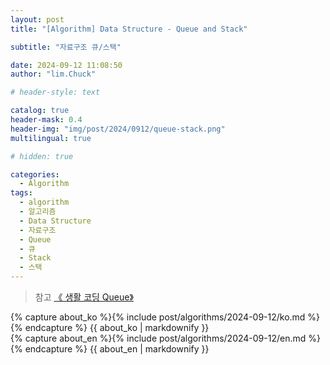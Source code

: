 ```yaml
---
layout: post
title: "[Algorithm] Data Structure - Queue and Stack"

subtitle: "자료구조 큐/스택"

date: 2024-09-12 11:08:50
author: "lim.Chuck"

# header-style: text

catalog: true
header-mask: 0.4
header-img: "img/post/2024/0912/queue-stack.png"
multilingual: true

# hidden: true

categories:
  - Algorithm
tags:
  - algorithm
  - 알고리즘
  - Data Structure
  - 자료구조
  - Queue
  - 큐
  - Stack
  - 스택
---
```


> 참고 [《 생활 코딩 Queue》](https://www.opentutorials.org/course/697/4130)

<!-- Korea Version 파일경로는 include 안으로해줘야한다 -->
<div class="ko post-container">
    {% capture about_ko %}{% include post/algorithms/2024-09-12/ko.md %}{% endcapture %}
    {{ about_ko | markdownify }}
</div>

<!-- English Version -->
<div class="en post-container">
    {% capture about_en %}{% include post/algorithms/2024-09-12/en.md %}{% endcapture %}
    {{ about_en | markdownify }}
</div>

